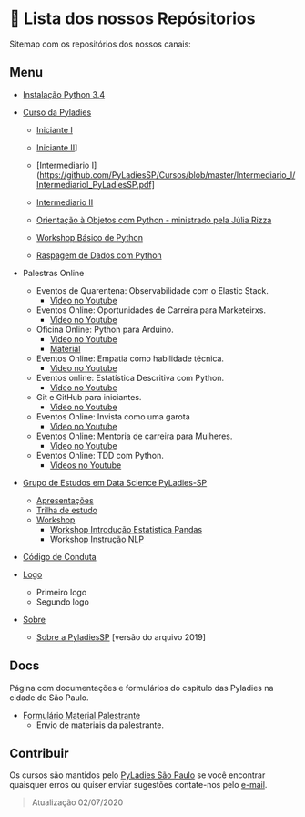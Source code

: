 # 🚀 Lista dos nossos Repósitorios

Sitemap com os repositórios dos nossos canais:

## Menu

- [Instalação Python 3.4](https://github.com/PyLadiesSP/Cursos/blob/master/tutoriais/instalacao_python3-4.pdf)

- [Curso da Pyladies](https://github.com/PyLadiesSP/Cursos)

    * [Iniciante I](https://github.com/PyLadiesSP/Cursos/blob/master/Basico_I/Basico_1.pdf)
    * [Iniciante II](https://github.com/PyLadiesSP/Cursos/blob/master/Basico_II/basico_II.pdf)]
    * [Intermediario I](https://github.com/PyLadiesSP/Cursos/blob/master/Intermediario_I/IntermediarioI_PyLadiesSP.pdf]
    * [Intermediario II](https://github.com/PyLadiesSP/Cursos/blob/master/Intermediario_II/Intermediario_II.pdf)

  * [Orientação à Objetos com Python - ministrado pela Júlia Rizza](https://github.com/PyLadiesSP/Cursos/blob/master/Intermedi%C3%A1rio%20II/Intermedi%C3%A1rioII_PyLadiesSP.pdf)
  
  
  * [Workshop Básico de Python](https://github.com/PyLadiesSP/Cursos/blob/master/Workshops/Workshop_PyLadiesSP.pdf)
  
  * [Raspagem de Dados com Python](https://github.com/PyLadiesSP/Cursos/blob/master/Workshops/Raspagem_de_dados_PyLadiesSP.pdf)

- Palestras Online
    * Eventos de Quarentena: Observabilidade com o Elastic Stack.
        - [Vídeo no Youtube](https://www.youtube.com/watch?v=LghF8-uwBEk)
    - Eventos Online: Oportunidades de Carreira para Marketeirxs.
        - [Vídeo no Youtube](https://www.youtube.com/watch?v=4LSBHvCPWwc)
    - Oficina Online: Python para Arduino.
       - [Vídeo no Youtube](https://www.youtube.com/watch?v=a1TyTHMpHI4)
       - [Material]()
   - Eventos Online: Empatia como habilidade técnica.
       - [Video no Youtube](https://www.youtube.com/watch?v=6HGxDFxJceE)
   - Eventos online: Estatística Descritiva com Python.
     - [Vídeo no Youtube](https://www.youtube.com/watch?v=SecPlgDw7c4)
  - Git e GitHub para iniciantes.
    - [Vídeo no Youtube](https://www.youtube.com/watch?v=1WwywaZWe6s)
  -  Eventos Online: Invista como uma garota
     -  [Vídeo no Youtube](https://www.youtube.com/watch?v=RrdYND2EPyE)
  - Eventos Online: Mentoria de carreira para Mulheres.
    - [Vídeo no Youtube](https://www.youtube.com/watch?v=xzrt6noI8bw)
  - Eventos Online: TDD com Python.
    - [Vídeos no Youtube](https://www.youtube.com/watch?v=Qf-UyaOb7Xw)

- [Grupo de Estudos em Data Science PyLadies-SP](https://github.com/PyLadiesSP/data-science)
    * [Apresentações](https://github.com/PyLadiesSP/data-science/blob/master/Apresenta%C3%A7%C3%B5es/Como%20um%20grupo%20de%20estudos%0Aestimula%20a%20troca%20de%20saber%20dentro%20da%0Acomunidade%20Pyladies%20S%C3%A3o%20Paulo.pdf)
    * [Trilha de estudo](https://github.com/PyLadiesSP/data-science/tree/master/Trilha%20de%20Estudos)
    * [Workshop](https://github.com/PyLadiesSP/data-science/tree/master/workshops)
      - [Workshop Introdução Estatistica Pandas](https://github.com/PyLadiesSP/data-science/tree/master/workshops/workshop_introdu%C3%A7%C3%A3o_estatistica_pandas)
      -  [Workshop Instrução NLP](https://github.com/PyLadiesSP/data-science/tree/master/workshops/workshop_introdu%C3%A7%C3%A3o_nlp)
      
- [Código de Conduta](https://github.com/PyLadiesSP/codigo-de-conduta)
- [Logo](https://github.com/PyLadiesSP/logo)
    * Primeiro logo
    * Segundo logo
- [Sobre](https://github.com/PyLadiesSP/sobre)
    * [Sobre a PyladiesSP](https://github.com/PyLadiesSP/sobre/blob/master/sobre_pyladiessp.pdf) [versão do arquivo 2019]

## Docs

Página com documentações e formulários do capítulo das Pyladies na cidade de São Paulo.

- [Formulário Material Palestrante](http://google.com)
    - Envio de materiais da palestrante.

## Contribuir

Os cursos são mantidos pelo [PyLadies São Paulo](https://pyladiessp.github.io) se você encontrar quaisquer erros ou quiser enviar sugestões contate-nos pelo [e-mail](mailto:saopaulo@pyladies.com).

> Atualização 02/07/2020
